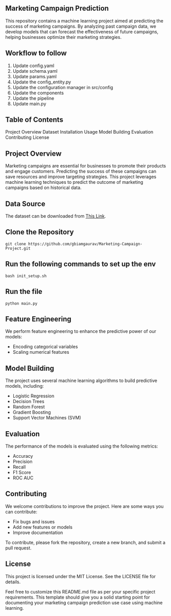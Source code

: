 ## Marketing Campaign Prediction
This repository contains a machine learning project aimed at predicting the success of marketing campaigns. By analyzing past campaign data, we develop models that can forecast the effectiveness of future campaigns, helping businesses optimize their marketing strategies.

## Workflow to follow
1. Update config.yaml
2. Update schema.yaml
3. Update params.yaml
4. Update the config_entity.py
5. Update the configuration manager in src/config
6. Update the components
7. Update the pipeline
8. Update main.py


## Table of Contents
Project Overview
Dataset
Installation
Usage
Model Building
Evaluation
Contributing
License


## Project Overview
Marketing campaigns are essential for businesses to promote their products and engage customers. Predicting the success of these campaigns can save resources and improve targeting strategies. This project leverages machine learning techniques to predict the outcome of marketing campaigns based on historical data.


## Data Source
The dataset can be downloaded from [This Link](https://www.kaggle.com/datasets/sujithmandala/marketing-campaign-positive-response-prediction).




## Clone the Repository
```git clone https://github.com/gbiamgaurav/Marketing-Campaign-Project.git```


## Run the following commands to set up the env
```bash init_setup.sh```


## Run the file
```python main.py```


## Feature Engineering
We perform feature engineering to enhance the predictive power of our models:

* Encoding categorical variables
* Scaling numerical features




## Model Building
The project uses several machine learning algorithms to build predictive models, including:
* Logistic Regression
* Decision Trees
* Random Forest
* Gradient Boosting
* Support Vector Machines (SVM)



## Evaluation
The performance of the models is evaluated using the following metrics:

* Accuracy
* Precision
* Recall
* F1 Score
* ROC AUC


## Contributing
We welcome contributions to improve the project. Here are some ways you can contribute:

* Fix bugs and issues
* Add new features or models
* Improve documentation

To contribute, please fork the repository, create a new branch, and submit a pull request.


## License
This project is licensed under the MIT License. See the LICENSE file for details.

Feel free to customize this README.md file as per your specific project requirements. This template should give you a solid starting point for documenting your marketing campaign prediction use case using machine learning.